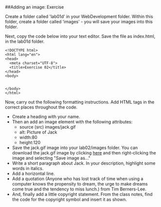 ##Adding an image: Exercise

Create a folder called 'lab01d' in your WebDevelopment folder. Within this folder, create a folder called 'images' - you will save your images into this folder.

Next, copy the code below into your text editor. Save the file as index.html, in the lab01d folder.

~~~
<!DOCTYPE html>
<html lang="en">
<head>
  <meta charset="UTF-8">
  <title>Exercise 02</title>
</head>
<body>


</body>
</html>
~~~

Now, carry out the following formatting instructions. Add HTML tags in the correct places throughout the code.

- Create a heading with your name.
- Then an add an image element with the following attributes:
  - source (src) images/jack.gif
  - alt: Picture of Jack
  - width:80
  - height:120
- Save the jack.gif image into your lab02/images folder. You can download the jack.gif image by clicking [here](archives/examples/images/jack.gif) and then right-clicking the image and selecting "Save image as..."
- Write a short paragraph about Jack. In your description, highlight some words in italics.
- Add a horizontal line.
- Add a quotation (Anyone who has lost track of time when using a computer knows the propensity to dream, the urge to make dreams come true and the tendency to miss lunch.) from Tim Berners-Lee.
- And, finally add a little copyright statement. From the class notes, find the code for the copyright symbol and insert it as shown.
